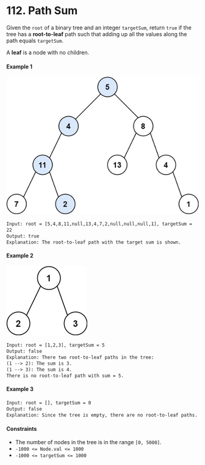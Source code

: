 # 112. Path Sum

Given the `root` of a binary tree and an integer `targetSum`, return `true` if
the tree has a **root-to-leaf** path such that adding up all the values along the
path equals `targetSum`.

A **leaf** is a node with no children.

#### Example 1

![](pathsum1.jpg)

```
Input: root = [5,4,8,11,null,13,4,7,2,null,null,null,1], targetSum = 22
Output: true
Explanation: The root-to-leaf path with the target sum is shown.
```

#### Example 2

![](pathsum2.jpg)
```
Input: root = [1,2,3], targetSum = 5
Output: false
Explanation: There two root-to-leaf paths in the tree:
(1 --> 2): The sum is 3.
(1 --> 3): The sum is 4.
There is no root-to-leaf path with sum = 5.
```

#### Example 3

```
Input: root = [], targetSum = 0
Output: false
Explanation: Since the tree is empty, there are no root-to-leaf paths.
```

#### Constraints

- The number of nodes in the tree is in the range `[0, 5000]`.
- `-1000 <= Node.val <= 1000`
- `-1000 <= targetSum <= 1000`
